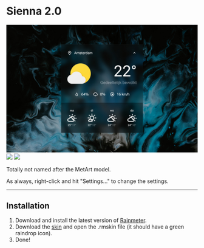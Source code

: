# Sienna 2.0

![](Sienna-2.0-1500px.jpg)  
![](https://img.shields.io/github/downloads/adriaanjelle/Sienna-2.0/total?style=for-the-badge&logo=github&logoColor=FFFFFF) [![](https://img.shields.io/badge/DeviantArt-FFFFFF?style=for-the-badge&logo=deviantart&logoColor=FFFFFF&color=05CC47)](https://www.deviantart.com/adriaanjelle/art/Sienna-2-0-Updated-2024-06-17-983724087)

Totally not named after the MetArt model.

As always, right-click and hit "Settings..." to change the settings.

----

## Installation

1. Download and install the latest version of [Rainmeter](https://www.rainmeter.net/).  
2. Download the [skin](https://github.com/adriaanjelle/Sienna-2.0/releases/latest) and open the .rmskin file (it should have a green raindrop icon).  
3. Done!
